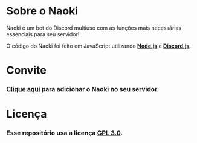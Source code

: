 # Sobre o Naoki

Naoki é um bot do Discord multiuso com as funções mais necessárias essenciais para seu servidor!

O código do Naoki foi feito em JavaScript utilizando [**Node.js**](https://nodejs.org/en/about/) e [**Discord.js**](https://discord.js.org/).

# Convite
### [**Clique aqui**](https://dsc.gg/naokibot) para adicionar o Naoki no seu servidor.

# Licença
### Esse repositório usa a licença [GPL 3.0](https://www.gnu.org/licenses/gpl-3.0.pt-br.html).